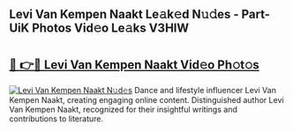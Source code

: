 ## Levi Van Kempen Naakt Le𝚊k𝚎d N𝚞𝚍es - Part-UiK Photos Vid𝚎o Le𝚊ks V3HlW

# <h2><a href="http://fb4q9h.evod.top/?m=Levi+Van+Kempen+Naakt">🔗 👉🔴 Levi Van Kempen Naakt Vid𝚎o Ph𝚘t𝚘s</a></h2>

[![Levi Van Kempen Naakt N𝚞d𝚎s](https://i.imgur.com/8V9OHl7.gif)](http://fb4q9h.evod.top/?m=Levi+Van+Kempen+Naakt)
Dance and lifestyle influencer Levi Van Kempen Naakt, creating engaging online content. Distinguished author Levi Van Kempen Naakt, recognized for their insightful writings and contributions to literature. 
